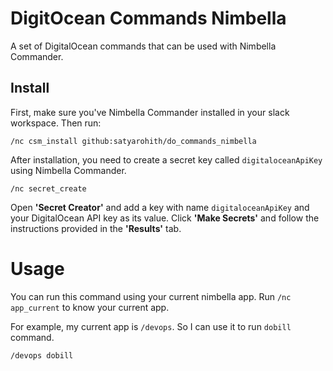# DigitOcean Commands Nimbella

A set of DigitalOcean commands that can be used with Nimbella Commander.

## Install

First, make sure you've Nimbella Commander installed in your slack workspace. Then run:
```
/nc csm_install github:satyarohith/do_commands_nimbella
```

After installation, you need to create a secret key called `digitaloceanApiKey` using Nimbella Commander.
```
/nc secret_create
```

Open **'Secret Creator'** and add a key with name `digitaloceanApiKey` and your DigitalOcean API key as its value. Click **'Make Secrets'** and follow the instructions provided in the **'Results'** tab.

# Usage

You can run this command using your current nimbella app. Run `/nc app_current` to know your current app.

For example, my current app is `/devops`. So I can use it to run `dobill` command.
```
/devops dobill
```